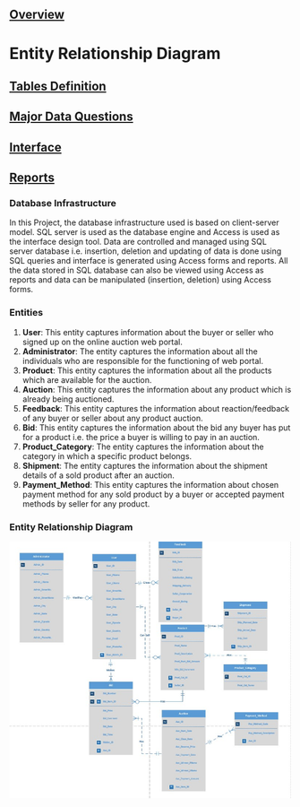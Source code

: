 ## [Overview](../README.md)

# Entity Relationship Diagram

## [Tables Definition](../Table_Definitions.md)

## [Major Data Questions](../Data_Questions.md)

## [Interface](../Interface/Interface_forms.md)

## [Reports](../Reports/Reports.md)

### Database Infrastructure
In this Project, the database infrastructure used is based on client-server model. SQL server is used as the database engine and Access is used as the interface design tool. Data are controlled and managed using SQL server database i.e. insertion, deletion and updating of data is done using SQL queries and interface is generated using Access forms and reports. All the data stored in SQL database can also be viewed using Access as reports and data can be manipulated (insertion, deletion) using Access forms.   

### Entities
1. **User**: This entity captures information about the buyer or seller who signed up on the online auction web portal. 
2. **Administrator**: The entity captures the information about all the individuals who are responsible for the functioning of web portal.
3. **Product**: This entity captures the information about all the products which are available for the auction. 
4. **Auction**: This entity captures the information about any product which is already being auctioned. 
5. **Feedback**: This entity captures the information about reaction/feedback of any buyer or seller about any product auction.
6. **Bid**: This entity captures the information about the bid any buyer has put for a product i.e. the price a buyer is willing to pay in an auction.
7. **Product_Category**: The entity captures the information about the category in which a specific product belongs. 
8. **Shipment**: The entity captures the information about the shipment details of a sold product after an auction.
9. **Payment_Method**: This entity captures the information about chosen payment method for any sold product by a buyer or accepted payment methods by seller for any product.  

### Entity Relationship Diagram
![Image](https://github.com/arsheenabbasali/Online-Auction-Database-Management-System/blob/master/Entity_Database/Entity%20Diagram.jpg)
